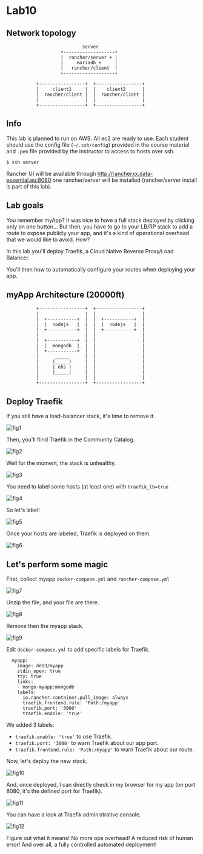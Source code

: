 # Lab10

## Network topology


```
                            server
                    +-------------------+
                    |  rancher/server + |
                    |     mariadb +     |
                    |   rancher/client  |
                    +-------------------+

           +-----------------+  +-----------------+
           |     client1     |  |    client2      |
           |  rancher/client |  |  rancher/client |
           |                 |  |                 |
           +-----------------+  +-----------------+
```

## Info

This lab is planned to run on AWS. All ec2 are ready to use. Each student should use the config file (`~/.ssh/config`) provided in the course material and `.pem` file provided by the instructor to access to hosts over ssh.

`$ ssh server`

Rancher UI will be available through http://rancherxx.data-essential.eu:8080 one rancher/server will be installed (rancher/server install is part of this lab).

## Lab goals

You remember myApp? It was nice to have a full stack deployed by clicking only on one button... But then, you have to go to your LB/RP stack to add a route to expose publicly your app, and it's a kind of operational overhead that we would like to avoid. How?

In this lab you'll deploy Traefik, a Cloud Native Reverse Proxy/Load Balancer.

You'll then how to automatically configure your routes when deploying your app.


## myApp Architecture (20000ft)

```
           +-----------------+  +-----------------+
           |                 |  |                 |
           |  +-----------+  |  |  +-----------+  |
           |  |  nodejs   |  |  |  |  nodejs   |  |
           |  +-----------+  |  |  +-----------+  |
           |                 |  |                 |
           |  +-----------+  |  |                 |
           |  |  mongodb  |  |  |                 |
           |  +-----------+  |  |                 |
           |      _____      |  |                 |
           |     (_____)     |  |                 |
           |     | ebs |     |  |                 |
           |     |_____|     |  |                 |
           |                 |  |                 |
           +-----------------+  +-----------------+
```

## Deploy Traefik

If you still have a load-balancer stack, it's time to remove it.

![fig1](https://s3-eu-west-1.amazonaws.com/data-essential-rancher-primer-lab/lab10/fig1.png)

Then, you'll fiind Traefik in the Community Catalog.

![fig2](https://s3-eu-west-1.amazonaws.com/data-essential-rancher-primer-lab/lab10/fig2.png)

Well for the moment, the stack is unhealthy.

![fig3](https://s3-eu-west-1.amazonaws.com/data-essential-rancher-primer-lab/lab10/fig3.png)

You need to label some hosts (at least one) with `traefik_lb=true`

![fig4](https://s3-eu-west-1.amazonaws.com/data-essential-rancher-primer-lab/lab10/fig4.png)

So let's label!

![fig5](https://s3-eu-west-1.amazonaws.com/data-essential-rancher-primer-lab/lab10/fig5.png)

Once your hosts are labeled, Traefik is deployed on them.

![fig6](https://s3-eu-west-1.amazonaws.com/data-essential-rancher-primer-lab/lab10/fig6.png)

## Let's perform some magic

First, collect myapp `docker-compose.yml` and `rancher-compose.yml`

![fig7](https://s3-eu-west-1.amazonaws.com/data-essential-rancher-primer-lab/lab10/fig7.png)

Unzip the file, and your file are there.

![fig8](https://s3-eu-west-1.amazonaws.com/data-essential-rancher-primer-lab/lab10/fig8.png)

Remove then the myapp stack.

![fig9](https://s3-eu-west-1.amazonaws.com/data-essential-rancher-primer-lab/lab10/fig9.png)

Edit `docker-compose.yml` to add specific labels for Traefik.

```
  myapp:
    image: de13/myapp
    stdin_open: true
    tty: true
    links:
    - mongo-myapp:mongodb
    labels:
      io.rancher.container.pull_image: always
      traefik.frontend.rule: 'Path:/myapp'
      traefik.port: '3000'
      traefik.enable: 'true'
```

We added 3 labels:

* `traefik.enable: 'true'` to use Traefik.
* `traefik.port: '3000'` to warn Traefik about our app port.
* `traefik.frontend.rule: 'Path:/myapp'` to warn Traefik about our route.

Now, let's deploy the new stack.

![fig10](https://s3-eu-west-1.amazonaws.com/data-essential-rancher-primer-lab/lab10/fig10.png)

And, once deployed, I can directly check in my browser for my app (on port 8080, it's the defined port for Traefik).

![fig11](https://s3-eu-west-1.amazonaws.com/data-essential-rancher-primer-lab/lab10/fig11.png)

You can have a look at Traefik administrative console.

![fig12](https://s3-eu-west-1.amazonaws.com/data-essential-rancher-primer-lab/lab10/fig12.png)

Figure out what it means! No more ops overhead! A reduced risk of human error! And over all, a fully controlled automated deployment!
